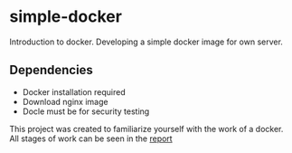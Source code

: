 # simple-docker
Introduction to docker. Developing a simple docker image for own server.

## Dependencies
- Docker installation required
- Download nginx image
- Docle must be for security testing

This project was created to familiarize yourself with the work of a docker. All stages of work can be seen in the [report](./REPORT.md)

